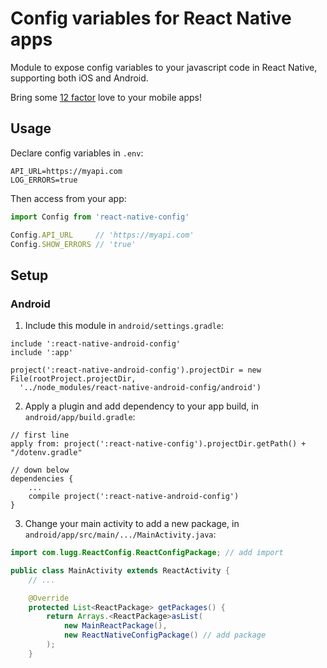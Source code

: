 # Config variables for React Native apps

Module to expose config variables to your javascript code in React Native, supporting both iOS and Android.

Bring some [12 factor](http://12factor.net/config) love to your mobile apps!


## Usage

Declare config variables in `.env`:

```
API_URL=https://myapi.com
LOG_ERRORS=true
```

Then access from your app:

```js
import Config from 'react-native-config'

Config.API_URL     // 'https://myapi.com'
Config.SHOW_ERRORS // 'true'
```


## Setup

### Android

1. Include this module in `android/settings.gradle`:
  
  ```
  include ':react-native-android-config'
  include ':app'

  project(':react-native-android-config').projectDir = new File(rootProject.projectDir,
    '../node_modules/react-native-android-config/android')
  ```
2. Apply a plugin and add dependency to your app build, in `android/app/build.gradle`:
  
  ```
  // first line
  apply from: project(':react-native-config').projectDir.getPath() + "/dotenv.gradle"

  // down below
  dependencies {
      ...
      compile project(':react-native-android-config')
  }
  ```
3. Change your main activity to add a new package, in `android/app/src/main/.../MainActivity.java`:
  
  ```java
  import com.lugg.ReactConfig.ReactConfigPackage; // add import

  public class MainActivity extends ReactActivity {
      // ...

      @Override
      protected List<ReactPackage> getPackages() {
          return Arrays.<ReactPackage>asList(
              new MainReactPackage(),
              new ReactNativeConfigPackage() // add package
          );
      }
  ```
